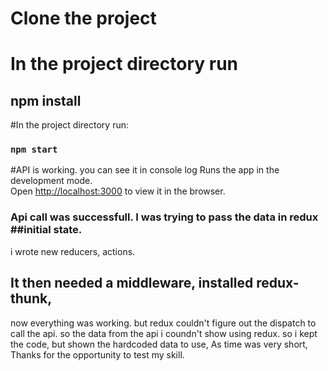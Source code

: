 # Clone the project

# In the project directory run

## npm install

#In the project directory run:

### `npm start`

#API is working. you can see it in console log
Runs the app in the development mode.\
Open [http://localhost:3000](http://localhost:3000) to view it in the browser.

### Api call was successfull. I was trying to pass the data in redux ##initial state.

i wrote new reducers, actions.

## It then needed a middleware, installed redux-thunk,

now everything was working. but redux couldn't figure out the dispatch to call the api.
so the data from the api i coundn't show using redux.
so i kept the code, but shown the hardcoded data to use,
As time was very short,
Thanks for the opportunity to test my skill.
